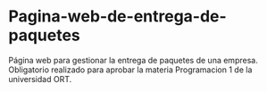 # Pagina-web-de-entrega-de-paquetes
Página web para gestionar la entrega de paquetes de una empresa. Obligatorio realizado para aprobar la materia Programacion 1 de la universidad ORT.
